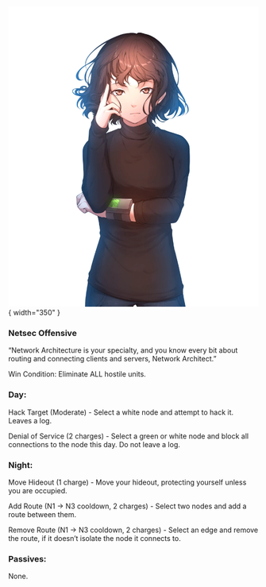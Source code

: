 ![networkarchitect.png](Images/networkarchitect.png){ width="350" }

### **Netsec Offensive**

“Network Architecture is your specialty, and you know every bit about routing and connecting clients and servers, Network Architect.”

Win Condition: Eliminate ALL hostile units.

### **Day:**

Hack Target (Moderate) - Select a white node and attempt to hack it. Leaves a log.

Denial of Service (2 charges) - Select a green or white node and block all connections to the node this day. Do not leave a log.

### **Night:**

Move Hideout (1 charge) - Move your hideout, protecting yourself unless you are occupied.

Add Route (N1 -> N3 cooldown, 2 charges) - Select two nodes and add a route between them.

Remove Route (N1 -> N3 cooldown, 2 charges) - Select an edge and remove the route, if it doesn’t isolate the node it connects to.

### **Passives:**

None.